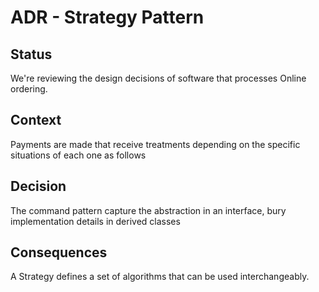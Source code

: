 # ADR - Strategy Pattern

## Status

We're reviewing the design decisions of software that processes Online ordering.

## Context

Payments are made that receive treatments depending on the specific situations of each one as follows

## Decision

The command pattern capture the abstraction in an interface, bury implementation details in derived classes

## Consequences

A Strategy defines a set of algorithms that can be used interchangeably.